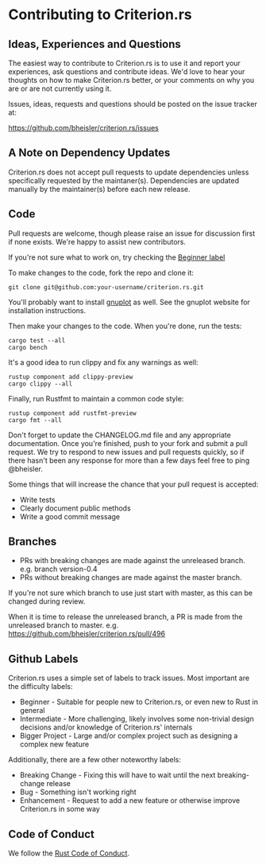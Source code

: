 # Contributing to Criterion.<span></span>rs

## Ideas, Experiences and Questions

The easiest way to contribute to Criterion.<span></span>rs is to use it and report your experiences, ask questions and contribute ideas. We'd love to hear your thoughts on how to make Criterion.<span></span>rs better, or your comments on why you are or are not currently using it.

Issues, ideas, requests and questions should be posted on the issue tracker at:

https://github.com/bheisler/criterion.rs/issues

## A Note on Dependency Updates

Criterion.<span></span>rs does not accept pull requests to update dependencies unless specifically
requested by the maintaner(s). Dependencies are updated manually by the maintainer(s) before each
new release.

## Code

Pull requests are welcome, though please raise an issue for discussion first if none exists. We're happy to assist new contributors.

If you're not sure what to work on, try checking the [Beginner label](https://github.com/bheisler/criterion.rs/issues?q=is%3Aissue+is%3Aopen+label%3ABeginner)

To make changes to the code, fork the repo and clone it:

`git clone git@github.com:your-username/criterion.rs.git`

You'll probably want to install [gnuplot](http://www.gnuplot.info/) as well. See the gnuplot website for installation instructions.

Then make your changes to the code. When you're done, run the tests:

```
cargo test --all
cargo bench
```

It's a good idea to run clippy and fix any warnings as well:

```
rustup component add clippy-preview
cargo clippy --all
```

Finally, run Rustfmt to maintain a common code style:

```
rustup component add rustfmt-preview
cargo fmt --all
```

Don't forget to update the CHANGELOG.md file and any appropriate documentation. Once you're finished, push to your fork and submit a pull request. We try to respond to new issues and pull requests quickly, so if there hasn't been any response for more than a few days feel free to ping @bheisler.

Some things that will increase the chance that your pull request is accepted:

* Write tests
* Clearly document public methods
* Write a good commit message

## Branches

*   PRs with breaking changes are made against the unreleased branch. e.g. branch version-0.4
*   PRs without breaking changes are made against the master branch.

If you're not sure which branch to use just start with master, as this can be changed during review.

When it is time to release the unreleased branch, a PR is made from the unreleased branch to master. e.g. https://github.com/bheisler/criterion.rs/pull/496

## Github Labels

Criterion.<span></span>rs uses a simple set of labels to track issues. Most important are the 
difficulty labels:

* Beginner - Suitable for people new to Criterion.rs, or even new to Rust in general
* Intermediate - More challenging, likely involves some non-trivial design decisions and/or knowledge
  of Criterion.<span></span>rs' internals
* Bigger Project - Large and/or complex project such as designing a complex new feature

Additionally, there are a few other noteworthy labels:

* Breaking Change - Fixing this will have to wait until the next breaking-change release
* Bug - Something isn't working right
* Enhancement - Request to add a new feature or otherwise improve Criterion.<span></span>rs in some way

## Code of Conduct

We follow the [Rust Code of Conduct](http://www.rust-lang.org/conduct.html).
